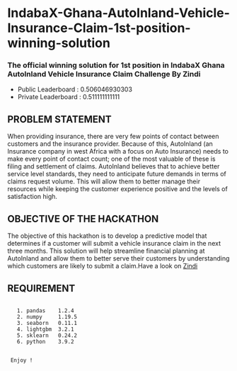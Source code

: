 # IndabaX-Ghana-AutoInland-Vehicle-Insurance-Claim-1st-position-winning-solution
### The official winning solution for 1st position in IndabaX Ghana AutoInland Vehicle Insurance Claim  Challenge By Zindi 


- Public Leaderboard  : 0.506046930303
- Private Leaderboard : 0.511111111111
## PROBLEM STATEMENT
When providing insurance, there are very few points of contact between customers and the insurance provider. Because of this, AutoInland (an Insurance company in west Africa with a focus on Auto Insurance) needs to make every point of contact count; one of the most valuable of these is filing and settlement of claims.
AutoInland believes that to achieve better service level standards, they need to anticipate future demands in terms of claims request volume. This will allow them to better manage their resources while keeping the customer experience positive and the levels of satisfaction high.

## OBJECTIVE OF THE HACKATHON
The objective of this hackathon is to develop a predictive model that determines if a customer will submit a vehicle insurance claim in the next three months. This solution will help streamline financial planning at AutoInland and allow them to better serve their customers by understanding which customers are likely to submit a claim.Have a look on [Zindi](https://zindi.africa/hackathons/indabax-ghana-autoinland-vehicle-insurance-claim)

## REQUIREMENT 

```

   1. pandas    1.2.4 
   2. numpy     1.19.5 
   3. seaborn   0.11.1 
   4. lightgbm  3.2.1 
   5. sklearn   0.24.2 
   6. python    3.9.2 
         
```
```
 Enjoy !
```

